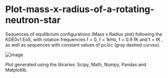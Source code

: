# Plot-mass-x-radius-of-a-rotating-neutron-star
Sequences of equilibrium configurations (Mass x Radius plot) following the KDE0v1 EoS, with rotation frequencies f = 0, f = 1kHz, f = 0.9 fK and f = fK , as well as sequences with constant values of pc/εc (gray dashed curves).

![image](https://github.com/CarolineSodre/Plot-mass-x-radius-of-a-rotating-neutron-star/assets/121108744/c075e066-bf8a-4382-bf6d-4534427988b6)

Plot generated using the libraries: Scipy, Math, Numpy, Pandas and Matplotlib.

